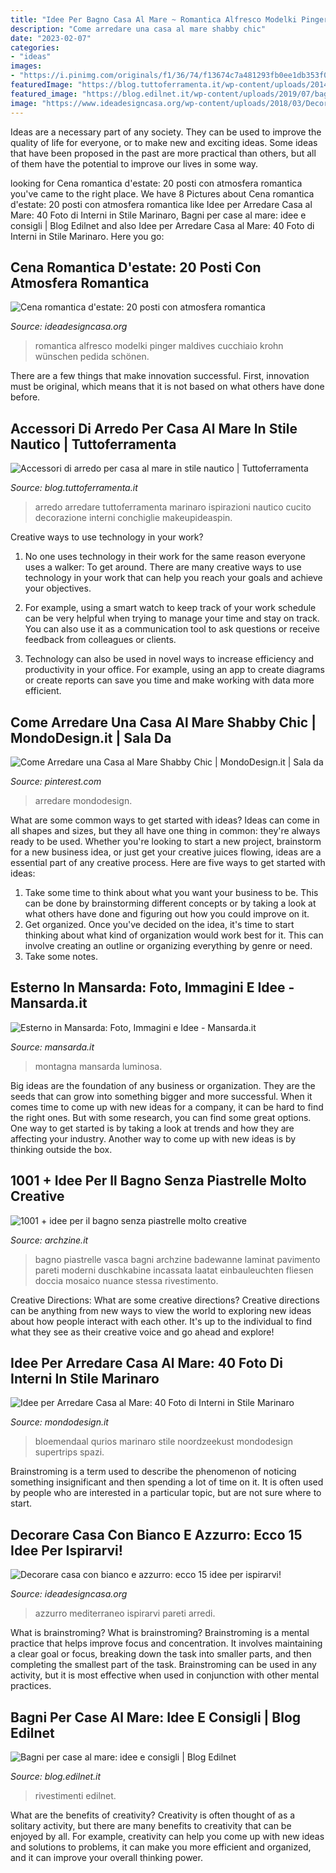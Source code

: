 ```yaml
---
title: "Idee Per Bagno Casa Al Mare ~ Romantica Alfresco Modelki Pinger Maldives Cucchiaio Krohn Wünschen Pedida Schönen"
description: "Come arredare una casa al mare shabby chic"
date: "2023-02-07"
categories:
- "ideas"
images:
- "https://i.pinimg.com/originals/f1/36/74/f13674c7a481293fb0ee1db353f01add.jpg"
featuredImage: "https://blog.tuttoferramenta.it/wp-content/uploads/2014/08/IDEE-DI-ARREDO-PER-LA-CASA-LA-MARE-518x1024.jpg"
featured_image: "https://blog.edilnet.it/wp-content/uploads/2019/07/bagno-casa-al-mare-rivestimenti-legno.jpg"
image: "https://www.ideadesigncasa.org/wp-content/uploads/2018/03/Decorare-casa-con-bianco-e-azzurro-1.jpg"
---
```



Ideas are a necessary part of any society. They can be used to improve the quality of life for everyone, or to make new and exciting ideas. Some ideas that have been proposed in the past are more practical than others, but all of them have the potential to improve our lives in some way.

	

		
looking for Cena romantica d&#039;estate: 20 posti con atmosfera romantica you've came to the right place. We have 8 Pictures about Cena romantica d&#039;estate: 20 posti con atmosfera romantica like Idee per Arredare Casa al Mare: 40 Foto di Interni in Stile Marinaro, Bagni per case al mare: idee e consigli | Blog Edilnet and also Idee per Arredare Casa al Mare: 40 Foto di Interni in Stile Marinaro. Here you go:
		
    
## Cena Romantica D&#039;estate: 20 Posti Con Atmosfera Romantica

<img loading=lazy src="https://ideadesigncasa.org/wp-content/uploads/2015/08/cena-romantica-mare.jpg" onerror="this.onerror=null;this.src='https://tse2.mm.bing.net/th?id=OIP.rc3KITWj1814NF-20oNFpwHaLI&amp;pid=15.1';" alt="Cena romantica d&#039;estate: 20 posti con atmosfera romantica">

_Source: ideadesigncasa.org_

>romantica alfresco modelki pinger maldives cucchiaio krohn wünschen pedida schönen. 

	

There are a few things that make innovation successful. First, innovation must be original, which means that it is not based on what others have done before.

    
## Accessori Di Arredo Per Casa Al Mare In Stile Nautico | Tuttoferramenta

<img loading=lazy src="https://blog.tuttoferramenta.it/wp-content/uploads/2014/08/IDEE-DI-ARREDO-PER-LA-CASA-LA-MARE-518x1024.jpg" onerror="this.onerror=null;this.src='https://tse1.mm.bing.net/th?id=OIP.WmoPXd09k3EHZrU1-KvJFwHaOp&amp;pid=15.1';" alt="Accessori di arredo per casa al mare in stile nautico | Tuttoferramenta">

_Source: blog.tuttoferramenta.it_

>arredo arredare tuttoferramenta marinaro ispirazioni nautico cucito decorazione interni conchiglie makeupideaspin. 

	

Creative ways to use technology in your work?
1. No one uses technology in their work for the same reason everyone uses a walker: To get around. There are many creative ways to use technology in your work that can help you reach your goals and achieve your objectives.
2. For example, using a smart watch to keep track of your work schedule can be very helpful when trying to manage your time and stay on track. You can also use it as a communication tool to ask questions or receive feedback from colleagues or clients.

3. Technology can also be used in novel ways to increase efficiency and productivity in your office. For example, using an app to create diagrams or create reports can save you time and make working with data more efficient.


    
## Come Arredare Una Casa Al Mare Shabby Chic | MondoDesign.it | Sala Da

<img loading=lazy src="https://i.pinimg.com/originals/f1/36/74/f13674c7a481293fb0ee1db353f01add.jpg" onerror="this.onerror=null;this.src='https://tse2.mm.bing.net/th?id=OIP.vN7Bt5xyfShj-JR5iE5kyAHaFj&amp;pid=15.1';" alt="Come Arredare una Casa al Mare Shabby Chic | MondoDesign.it | Sala da">

_Source: pinterest.com_

>arredare mondodesign. 

	

What are some common ways to get started with ideas?
Ideas can come in all shapes and sizes, but they all have one thing in common: they're always ready to be used. Whether you're looking to start a new project, brainstorm for a new business idea, or just get your creative juices flowing, ideas are a essential part of any creative process. Here are five ways to get started with ideas: 
1. Take some time to think about what you want your business to be. This can be done by brainstorming different concepts or by taking a look at what others have done and figuring out how you could improve on it. 
2. Get organized. Once you've decided on the idea, it's time to start thinking about what kind of organization would work best for it. This can involve creating an outline or organizing everything by genre or need. 
3. Take some notes.

    
## Esterno In Mansarda: Foto, Immagini E Idee - Mansarda.it

<img loading=lazy src="https://www.mansarda.it/wp-content/uploads/2020/11/esterno-dopo-1280x854.jpg" onerror="this.onerror=null;this.src='https://tse2.mm.bing.net/th?id=OIP.aUNcOZQqEkpUhVhJq4DLOwHaE8&amp;pid=15.1';" alt="Esterno in Mansarda: Foto, Immagini e Idee - Mansarda.it">

_Source: mansarda.it_

>montagna mansarda luminosa. 

	

Big ideas are the foundation of any business or organization. They are the seeds that can grow into something bigger and more successful. When it comes time to come up with new ideas for a company, it can be hard to find the right ones. But with some research, you can find some great options. One way to get started is by taking a look at trends and how they are affecting your industry. Another way to come up with new ideas is by thinking outside the box.

    
## 1001 + Idee Per Il Bagno Senza Piastrelle Molto Creative

<img loading=lazy src="https://archzine.it/wp-content/uploads/2017/11/bagno-senza-piastrelle-pareti-pavimento-stessa-nuance-neutra-vasca-lavabo-grigi-porta-vetri.jpg" onerror="this.onerror=null;this.src='https://tse2.mm.bing.net/th?id=OIP.kxQQTADM5Np2G1ZLN6czJQHaFj&amp;pid=15.1';" alt="1001 + idee per il bagno senza piastrelle molto creative">

_Source: archzine.it_

>bagno piastrelle vasca bagni archzine badewanne laminat pavimento pareti moderni duschkabine incassata laatat einbauleuchten fliesen doccia mosaico nuance stessa rivestimento. 

	

Creative Directions: What are some creative directions?
Creative directions can be anything from new ways to view the world to exploring new ideas about how people interact with each other. It's up to the individual to find what they see as their creative voice and go ahead and explore!

    
## Idee Per Arredare Casa Al Mare: 40 Foto Di Interni In Stile Marinaro

<img loading=lazy src="https://mondodesign.it/wp-content/uploads/2018/05/Arredamento-Casa-Mare-16.jpg" onerror="this.onerror=null;this.src='https://tse1.mm.bing.net/th?id=OIP.yo6RysawMANkNqty7mabQAHaFj&amp;pid=15.1';" alt="Idee per Arredare Casa al Mare: 40 Foto di Interni in Stile Marinaro">

_Source: mondodesign.it_

>bloemendaal qurios marinaro stile noordzeekust mondodesign supertrips spazi. 

	

Brainstroming is a term used to describe the phenomenon of noticing something insignificant and then spending a lot of time on it. It is often used by people who are interested in a particular topic, but are not sure where to start.

    
## Decorare Casa Con Bianco E Azzurro: Ecco 15 Idee Per Ispirarvi!

<img loading=lazy src="https://www.ideadesigncasa.org/wp-content/uploads/2018/03/Decorare-casa-con-bianco-e-azzurro-1.jpg" onerror="this.onerror=null;this.src='https://tse2.mm.bing.net/th?id=OIP.SpXFR5478dfLrQGRSzCarwHaEz&amp;pid=15.1';" alt="Decorare casa con bianco e azzurro: ecco 15 idee per ispirarvi!">

_Source: ideadesigncasa.org_

>azzurro mediterraneo ispirarvi pareti arredi. 

	

What is brainstroming?
What is brainstroming? Brainstroming is a mental practice that helps improve focus and concentration. It involves maintaining a clear goal or focus, breaking down the task into smaller parts, and then completing the smallest part of the task. Brainstroming can be used in any activity, but it is most effective when used in conjunction with other mental practices.

    
## Bagni Per Case Al Mare: Idee E Consigli | Blog Edilnet

<img loading=lazy src="https://blog.edilnet.it/wp-content/uploads/2019/07/bagno-casa-al-mare-rivestimenti-legno.jpg" onerror="this.onerror=null;this.src='https://tse3.mm.bing.net/th?id=OIP.-blSEycEHWKewJvWnCeN9AAAAA&amp;pid=15.1';" alt="Bagni per case al mare: idee e consigli | Blog Edilnet">

_Source: blog.edilnet.it_

>rivestimenti edilnet. 

	

What are the benefits of creativity?
Creativity is often thought of as a solitary activity, but there are many benefits to creativity that can be enjoyed by all. For example, creativity can help you come up with new ideas and solutions to problems, it can make you more efficient and organized, and it can improve your overall thinking power.

